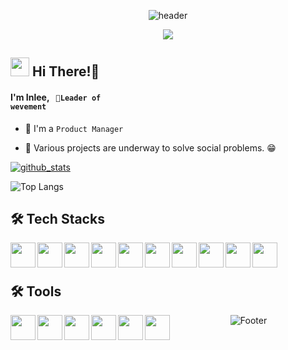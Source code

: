 
<div align=center>

![header](https://capsule-render.vercel.app/api?type=waving&color=8581f5&height=240&section=header&text=In%20Lee%20&fontSize=90&fontColor=ffffff&animation=twinkling)
<br>

<img src="https://user-images.githubusercontent.com/101442533/231036848-470297bf-1b0e-4e40-8609-07258c06c3d0.png"/>
</div>


## <img src="https://user-images.githubusercontent.com/95608811/231029912-4d8cc4f8-b832-4194-8471-1b2556d57393.png" style="height: 30px"/> Hi There!👋
#### I'm Inlee, <code> Leader of wevement </code>

- 🤔 I'm a `Product Manager`

- 🔭 Various projects are underway to solve social problems. 😁


[![github_stats](https://github-readme-stats.vercel.app/api?username=2inlee&show_icons=true&hide_border=true)](https://github.com/EunsuSeo01)

![Top Langs](https://github-readme-stats.vercel.app/api/top-langs/?username=2inlee&layout=compact)


<h2> 🛠 Tech Stacks</h2>
<a href="#" target="_blank"><img src="https://user-images.githubusercontent.com/95608811/231034888-4fbfdb5d-14a0-4d15-86ed-ba3120511daf.png" width="40" height="40" align="left"/></a>
<a href="#" target="_blank"><img src="https://user-images.githubusercontent.com/95608811/231035528-b5044856-e7e1-4f01-acf0-fae419e78100.svg" width="40" height="40" align="left"/></a>
<a href="#" target="_blank"><img src="https://user-images.githubusercontent.com/95608811/231035461-7b24ef9a-cd63-4898-b815-2e7a296b4344.svg" width="40" height="40" align="left"/></a>
<a href="#" target="_blank"><img src="https://user-images.githubusercontent.com/95608811/231035471-2626c7cd-9831-4433-ad57-f91db0ae84dd.svg" width="40" height="40" align="left"/></a>
<a href="#" target="_blank"><img src="https://user-images.githubusercontent.com/95608811/231035436-2366b6da-1deb-4677-9892-d08a371dee8e.svg" width="40" height="40" align="left"/></a>
<a href="#" target="_blank"><img src="https://user-images.githubusercontent.com/95608811/231035375-665b6290-2395-417e-8e22-e94cbcf7e5c8.svg" width="40" height="40" align="left"/></a>
<a href="#" target="_blank"><img src="https://user-images.githubusercontent.com/95608811/231034950-84e95606-f167-4ed0-bb6d-5e550da0018a.svg" width="40" height="40" align="left"/></a>
<a href="#" target="_blank"><img src="https://user-images.githubusercontent.com/95608811/231035037-f2c5fb34-24f9-432d-abd4-aea8948d795a.svg" width="40" height="40" align="left"/></a>
<a href="#" target="_blank"><img src="https://user-images.githubusercontent.com/95608811/231034904-1d3ced3a-53b7-4e0e-85e6-59bdc4b3ec8c.svg" width="40" height="40" align="left"/></a>
<a href="#" target="_blank"><img src="https://user-images.githubusercontent.com/95608811/231034924-47652c82-d5fc-4c8e-91cf-51d016de87b7.svg" width="40" height="40" align="left"/></a>
<br>
<br>
<h2> 🛠 Tools</h2>
<img src="https://user-images.githubusercontent.com/95608811/231035357-1a855064-f0b2-48c0-8817-58273a55b0ba.svg" width="40" height="40" align="left"/>
<img src="https://user-images.githubusercontent.com/95608811/231038227-96b35d7e-dc2d-485f-9bcb-0a10b9680b47.svg" width="40" height="40" align="left"/>
<img src="https://user-images.githubusercontent.com/95608811/231035061-c63b2676-8001-4943-a3d3-0f7031fe4c7d.png" width="40" height="40" align="left"/>
<img src="https://user-images.githubusercontent.com/95608811/231038215-73be8b3b-0bd6-4f60-93c3-b0260a4b9aa5.svg" width="40" height="40" align="left"/>
<a href="#" target="_blank"><img src="https://user-images.githubusercontent.com/95608811/231038241-b074c26b-2f58-4ec8-8584-4b66aea03fe7.svg" width="40" height="40" align="left"/></a>
<img src="https://user-images.githubusercontent.com/101442533/231060113-4cf6aad7-4d6e-45d9-ba9d-4d13f634e868.svg" width="40" height="40" align="left"/>

<div align=center>
  
![Footer](https://capsule-render.vercel.app/api?type=waving&color=8581f5&height=200&section=footer)
</div>

